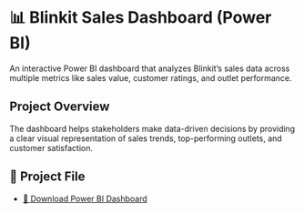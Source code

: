 # 📊 Blinkit Sales Dashboard (Power BI)

An interactive Power BI dashboard that analyzes Blinkit’s sales data across multiple metrics like sales value, customer ratings, and outlet performance.


## Project Overview
The dashboard helps stakeholders make data-driven decisions by providing a clear visual representation of sales trends, top-performing outlets, and customer satisfaction.



## 📎 Project File

- [🔽 Download Power BI Dashboard](https://github.com/bindurag1807/powerbi-blinkit-sales-dashboard/raw/main/powerbi-blinkit-sales-dashboard.pbix)






